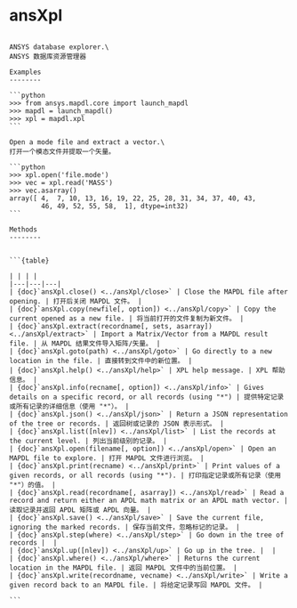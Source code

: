 # ansXpl

````{class} ansys.mapdl.core.xpl.ansXpl(mapdl)

ANSYS database explorer.\
ANSYS 数据库资源管理器

Examples
--------

```python
>>> from ansys.mapdl.core import launch_mapdl
>>> mapdl = launch_mapdl()
>>> xpl = mapdl.xpl
```

Open a mode file and extract a vector.\
打开一个模态文件并提取一个矢量。

```python
>>> xpl.open('file.mode')
>>> vec = xpl.read('MASS')
>>> vec.asarray()
array([ 4,  7, 10, 13, 16, 19, 22, 25, 28, 31, 34, 37, 40, 43,
        46, 49, 52, 55, 58,  1], dtype=int32)
```

Methods
--------


```{table}

| | | |
|---|---|---|
| {doc}`ansXpl.close() <../ansXpl/close>` | Close the MAPDL file after opening. | 打开后关闭 MAPDL 文件。 |
| {doc}`ansXpl.copy(newfile[, option]) <../ansXpl/copy>` | Copy the current opened as a new file. | 将当前打开的文件复制为新文件。 |
| {doc}`ansXpl.extract(recordname[, sets, asarray]) <../ansXpl/extract>` | Import a Matrix/Vector from a MAPDL result file. | 从 MAPDL 结果文件导入矩阵/矢量。 |
| {doc}`ansXpl.goto(path) <../ansXpl/goto>` | Go directly to a new location in the file. | 直接转到文件中的新位置。 |
| {doc}`ansXpl.help() <../ansXpl/help>` | XPL help message. | XPL 帮助信息。 |
| {doc}`ansXpl.info(recname[, option]) <../ansXpl/info>` | Gives details on a specific record, or all records (using "*") | 提供特定记录或所有记录的详细信息（使用 "*"）。 |
| {doc}`ansXpl.json() <../ansXpl/json>` | Return a JSON representation of the tree or records. | 返回树或记录的 JSON 表示形式。 |
| {doc}`ansXpl.list([nlev]) <../ansXpl/list>` | List the records at the current level. | 列出当前级别的记录。 |
| {doc}`ansXpl.open(filename[, option]) <../ansXpl/open>` | Open an MAPDL file to explore. | 打开 MAPDL 文件进行浏览。 |
| {doc}`ansXpl.print(recname) <../ansXpl/print>` | Print values of a given records, or all records (using "*"). | 打印指定记录或所有记录（使用 "*"）的值。 |
| {doc}`ansXpl.read(recordname[, asarray]) <../ansXpl/read>` | Read a record and return either an APDL math matrix or an APDL math vector. | 读取记录并返回 APDL 矩阵或 APDL 向量。 |
| {doc}`ansXpl.save() <../ansXpl/save>` | Save the current file, ignoring the marked records. | 保存当前文件，忽略标记的记录。 |
| {doc}`ansXpl.step(where) <../ansXpl/step>` | Go down in the tree of records |  |
| {doc}`ansXpl.up([nlev]) <../ansXpl/up>` | Go up in the tree. |  |
| {doc}`ansXpl.where() <../ansXpl/where>` | Returns the current location in the MAPDL file. | 返回 MAPDL 文件中的当前位置。 |
| {doc}`ansXpl.write(recordname, vecname) <../ansXpl/write>` | Write a given record back to an MAPDL file. | 将给定记录写回 MAPDL 文件。 |

```



````